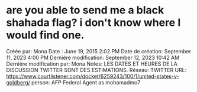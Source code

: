 # are you able to send me a black shahada flag? i don't know where I would find one.

Créée par: Mona
Date : June 19, 2015 2:02 PM
Date de création: September 11, 2023 4:00 PM
Dernière modification: September 12, 2023 10:42 AM
Dernière modification par: Mona
Notes: LES DATES ET HEURES DE LA DISCUSSION TWITTER SONT DES ESTIMATIONS.
Réseau: TWITTER
URL: https://www.courtlistener.com/docket/6259243/100/1/united-states-v-goldberg/
person: AFP Federal Agent as mohamadmo7